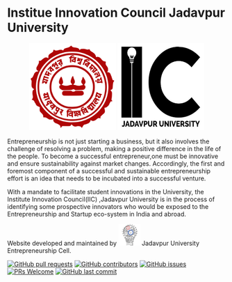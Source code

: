 # Institue Innovation Council Jadavpur University



<p align="center">
<a href="http://www.jaduniv.edu.in/"><img src="https://github.com/jadavpur-university-ed-cell/IICJadavpurUniversity/blob/master/assets/img/logo/julogo.png" width="200" height="200"></img></a>
<img src="https://github.com/jadavpur-university-ed-cell/IICJadavpurUniversity/blob/master/assets/img/logo/iic_logo_converted.jpg" width="200" height="200"></img></p>



Entrepreneurship is not just starting a business, but it also involves the challenge of resolving a problem, making a positive difference in the life of the people. To become a successful entrepreneur,one must be innovative and ensure sustainability against market changes. 
Accordingly, the first and foremost component of a successful and sustainable entrepreneurship effort is an idea that needs to be incubated into a successful venture.

With a mandate  to  facilitate  student  innovations  in  the  University, the Institute Innovation Council(IIC) ,Jadavpur University is in the process of identifying some prospective innovators who  would  be  exposed  to  the  Entrepreneurship  and  Startup  eco-system  in  India  and  abroad.

Website developed and maintained by <a href="https://www.juecell.in/"><img src="https://github.com/jadavpur-university-ed-cell/IICJadavpurUniversity/blob/master/assets/img/logo/ecelljulogo.png" width="50" height="50"></img></a> Jadavpur University Entrepreneurship Cell.

<a href="https://github.com/jadavpur-university-ed-cell/IICJadavpurUniversity/pulls">![GitHub pull requests](https://img.shields.io/github/issues-pr-raw/jadavpur-university-ed-cell/IICJadavpurUniversity?logo=git&logoColor=white)</a> 
<a href="#">![GitHub contributors](https://img.shields.io/github/contributors/jadavpur-university-ed-cell/IICJadavpurUniversity?logo=github)</a>
[![GitHub issues](https://img.shields.io/github/issues/jadavpur-university-ed-cell/IICJadavpurUniversity?logo=github)](https://github.com/jadavpur-university-ed-cell/IICJadavpurUniversity/issues) 
[![PRs Welcome](https://img.shields.io/badge/PRs-welcome-brightgreen.svg?style=flat&logo=git&logoColor=white)](https://github.com/jadavpur-university-ed-cell) 
[![GitHub last commit](https://img.shields.io/github/last-commit/jadavpur-university-ed-cell/IICJadavpurUniversity?logo=github)](https://github.com/jadavpur-university-ed-cell)


